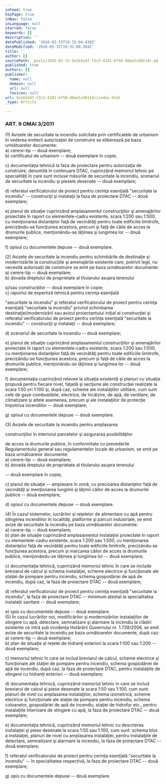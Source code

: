 ```yaml
---
inFeed: true
hasPage: true
inNav: false
inLanguage: null
starred: false
keywords: []
description: ''
datePublished: '2016-02-15T19:32:04.438Z'
dateModified: '2016-02-15T19:32:00.304Z'
title: ''
author: []
sourcePath: _posts/2016-02-15-5e16424f-f2c2-4101-bf58-d8ee5cd8114c.md
published: true
authors: []
publisher:
  name: null
  domain: null
  url: null
  favicon: null
url: 5e16424f-f2c2-4101-bf58-d8ee5cd8114c/index.html
_type: Article

---
```

### ART. 9  OMAI 3/2011

(1) Avizele de securitate la incendiu solicitate prin certificatele de urbanism în vederea emiterii autorizaţiei de construire se eliberează pe baza următoarelor documente:  
a) cerere-tip -- două exemplare;  
b) certificatul de urbanism -- două exemplare în copie;

c) documentaţia tehnică la faza de proiectare pentru autorizaţia de construire, denumită în continuare DTAC, cuprinzând memoriul tehnic pe specialităţi în care sunt incluse măsurile de securitate la incendiu, scenariul de securitate la incendiu şi piesele desenate -- două exemplare;

d) referatul verificatorului de proiect pentru cerinţa esenţială "securitate la incendiu" -- construcţii şi instalaţii la faza de proiectare DTAC -- două exemplare;

e) planul de situaţie cuprinzând amplasamentul construcţiilor şi amenajărilor proiectate în raport cu elementele-cadru existente, scara 1:200 sau 1:500, cu menţionarea distanţelor faţă de vecinătăţi pentru toate edificiile limitrofe, precizându-se funcţiunea acestora, precum şi faţă de căile de acces la drumurile publice, menţionându-se lăţimea şi lungimea lor -- două exemplare;

f) opisul cu documentele depuse -- două exemplare.

(2) Avizele de securitate la incendiu pentru schimbările de destinaţie şi modernizările la construcţiile şi amenajările existente care, potrivit legii, nu necesită autorizaţii de construire se emit pe baza următoarelor documente:  
a) cerere-tip -- două exemplare;  
b) dovada dreptului de proprietate al titularului asupra terenului

şi/sau construcţiilor -- două exemplare în copie;  
c) raportul de expertiză tehnică pentru cerinţa esenţială

"securitate la incendiu" şi referatul verificatorului de proiect pentru cerinţa esenţială "securitate la incendiu" privind schimbarea destinaţiei/modernizării sau avizul proiectantului iniţial al construcţiei şi referatul verificatorului de proiect pentru cerinţa esenţială "securitate la incendiu" -- construcţii şi instalaţii -- două exemplare;

d) scenariul de securitate la incendiu -- două exemplare;

e) planul de situaţie cuprinzând amplasamentul construcţiilor şi amenajărilor proiectate în raport cu elementele-cadru existente, scara 1:200 sau 1:500, cu menţionarea distanţelor faţă de vecinătăţi pentru toate edificiile limitrofe, precizându-se funcţiunea acestora, precum şi faţă de căile de acces la drumurile publice, menţionându-se lăţimea şi lungimea lor -- două exemplare;

f) documentaţia cuprinzând relevee la situaţia existentă şi planuri cu situaţia propusă pentru fiecare nivel, faţadă şi secţiune ale construcţiei realizate la scara 1:50 ori 1:100 şi, după caz, scheme ale instalaţiilor utilitare, cum sunt cele de gaze combustibile, electrice, de încălzire, de apă, de ventilare, de climatizare şi altele asemenea, precum şi ale instalaţiilor de protecţie împotriva incendiilor -- două exemplare;

g) opisul cu documentele depuse -- două exemplare.

(3) Avizele de securitate la incendiu pentru amplasarea

construcţiilor în interiorul parcelelor şi asigurarea posibilităţilor

de acces la drumurile publice, în conformitate cu prevederile Regulamentului general sau regulamentelor locale de urbanism, se emit pe baza următoarelor documente:  
a) cerere-tip -- două exemplare;  
b) dovada dreptului de proprietate al titularului asupra terenului

-- două exemplare în copie;

c) planul de situaţie -- amplasare în zonă, cu precizarea distanţelor faţă de vecinătăţi şi menţionarea lungimii şi lăţimii căilor de acces la drumurile publice -- două exemplare;

d) opisul cu documentele depuse -- două exemplare.

(4) În cazul sistemelor, lucrărilor şi reţelelor de alimentare cu apă pentru stingerea incendiilor în localităţi, platforme şi parcuri industriale, se emit avize de securitate la incendiu pe baza următoarelor documente:  
a) cerere-tip -- două exemplare;  
b) plan de situaţie cuprinzând amplasamentul instalaţiei proiectate în raport cu elementele-cadru existente, scara 1:200 sau 1:500, cu menţionarea distanţelor faţă de vecinătăţi pentru toate edificiile limitrofe, precizându-se funcţiunea acestora, precum şi marcarea căilor de acces la drumurile publice, menţionându-se lăţimea şi lungimea lor -- două exemplare;

c) documentaţia tehnică, cuprinzând memoriul tehnic în care se include breviarul de calcul şi schema instalaţiei, scheme electrice şi funcţionale ale staţiei de pompare pentru incendiu, schema gospodăriei de apă de incendiu, după caz, la faza de proiectare DTAC -- două exemplare;

d) referatul verificatorului de proiect pentru cerinţa esenţială "securitate la incendiu", la faza de proiectare DTAC -- minimum atestat la specialitatea instalaţii sanitare -- două exemplare;

e) opis cu documentele depuse -- două exemplare.  
(5) În cazul lucrărilor noi, modificărilor şi modernizărilor instalaţiilor de stingere cu apă, detectare, semnalizare şi alarmare la incendiu la clădiri existente ce intră sub incidenţa Hotărârii Guvernului nr. 1.739/2006, se emit avize de securitate la incendiu pe baza următoarelor documente, după caz:  
a) cerere-tip -- două exemplare;  
b) plan de situaţie al reţelei de hidranţi exteriori la scara 1:100 sau 1:200 -- două exemplare;

c) memoriul tehnic în care se includ breviarul de calcul, scheme electrice şi funcţionale ale staţiei de pompare pentru incendiu, schema gospodăriei de apă de incendiu, după caz, la faza de proiectare DTAC, pentru instalaţiile de stingere cu hidranţi exteriori -- două exemplare;

d) documentaţia tehnică, cuprinzând memoriul tehnic în care se includ breviarul de calcul şi piese desenate la scara 1:50 sau 1:100, cum sunt: planuri de nivel cu amplasarea instalaţiilor, schema izometrică, scheme electrice şi funcţionale ale staţiei de pompare pentru incendiu, schema coloanelor, gospodăriei de apă de incendiu, staţiei de hidrofor etc., pentru instalaţiile interioare de stingere cu apă, la faza de proiectare DTAC -- două exemplare;

e) documentaţia tehnică, cuprinzând memoriul tehnic cu descrierea instalaţiei şi piese desenate la scara 1:50 sau 1:100, cum sunt: schema bloc a instalaţiei, planuri de nivel cu amplasarea instalaţiei, pentru instalaţiile de detectare, semnalizare şi alarmare la incendiu, la faza de proiectare DTAC -- două exemplare;

f) referatul verificatorului de proiect pentru cerinţa esenţială "securitate la incendiu" -- în specialitatea respectivă, la faza de proiectare DTAC -- două exemplare;

g) opis cu documentele depuse -- două exemplare.